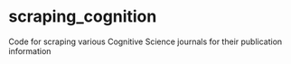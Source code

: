 # scraping_cognition
Code for scraping various Cognitive Science journals for their publication information
